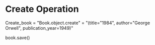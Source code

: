 # Create Operation


Create_book = "Book.object.create" = "(title="1984", author="George Orwell", publication_year=1949)"

book.save()
